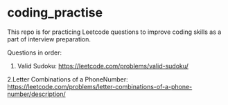 # coding_practise
 This repo is for practicing Leetcode questions to improve coding skills as a part of interview preparation.


Questions in order:

1. Valid Sudoku: https://leetcode.com/problems/valid-sudoku/

2.Letter Combinations of a PhoneNumber:
  https://leetcode.com/problems/letter-combinations-of-a-phone-number/description/
